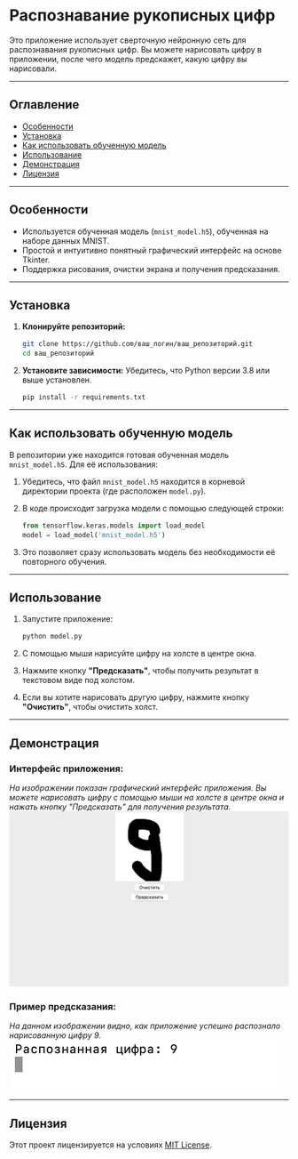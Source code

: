 # Распознавание рукописных цифр

Это приложение использует сверточную нейронную сеть для распознавания рукописных цифр. Вы можете нарисовать цифру в приложении, после чего модель предскажет, какую цифру вы нарисовали.

---

## Оглавление
- [Особенности](#особенности)
- [Установка](#установка)
- [Как использовать обученную модель](#как-использовать-обученную-модель)
- [Использование](#использование)
- [Демонстрация](#демонстрация)
- [Лицензия](#лицензия)

---

## Особенности

- Используется обученная модель (`mnist_model.h5`), обученная на наборе данных MNIST.
- Простой и интуитивно понятный графический интерфейс на основе Tkinter.
- Поддержка рисования, очистки экрана и получения предсказания.

---

## Установка

1. **Клонируйте репозиторий:**
   ```bash
   git clone https://github.com/ваш_логин/ваш_репозиторий.git
   cd ваш_репозиторий
   ```

2. **Установите зависимости:**
   Убедитесь, что Python версии 3.8 или выше установлен.
   ```bash
   pip install -r requirements.txt
   ```

---

## Как использовать обученную модель

В репозитории уже находится готовая обученная модель `mnist_model.h5`. Для её использования:

1. Убедитесь, что файл `mnist_model.h5` находится в корневой директории проекта (где расположен `model.py`).

2. В коде происходит загрузка модели с помощью следующей строки:
   ```python
   from tensorflow.keras.models import load_model
   model = load_model('mnist_model.h5')
   ```

3. Это позволяет сразу использовать модель без необходимости её повторного обучения.

---

## Использование

1. Запустите приложение:
   ```bash
   python model.py
   ```

2. С помощью мыши нарисуйте цифру на холсте в центре окна.

3. Нажмите кнопку **"Предсказать"**, чтобы получить результат в текстовом виде под холстом.

4. Если вы хотите нарисовать другую цифру, нажмите кнопку **"Очистить"**, чтобы очистить холст.

---

## Демонстрация

### Интерфейс приложения:
*На изображении показан графический интерфейс приложения. Вы можете нарисовать цифру с помощью мыши на холсте в центре окна и нажать кнопку "Предсказать" для получения результата.*
![Демонстрация интерфейса](images/2.jpeg)

### Пример предсказания:
*На данном изображении видно, как приложение успешно распознало нарисованную цифру 9.*
![Пример предсказания](images/3.jpeg)

---

## Лицензия

Этот проект лицензируется на условиях [MIT License](LICENSE).





